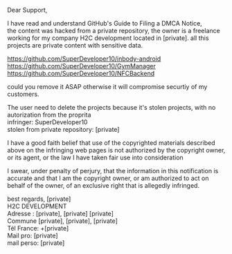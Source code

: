 Dear Support,

I have read and understand GitHub's Guide to Filing a DMCA Notice,  
the content was hacked from a private repository, the owner is a freelance working for my company H2C development located in [private].
all this projects are private content with sensitive data. 

https://github.com/SuperDeveloper10/inbody-android  
https://github.com/SuperDeveloper10/GymManager  
https://github.com/SuperDeveloper10/NFCBackend  

could you remove it ASAP otherwise it will compromise securtiy of my customers.  

The user need to delete the projects because it's stolen projects, with no autorization from
the proprita  
infringer: SuperDeveloper10  
stolen from private repository: [private]    

I have a good faith belief that use of the copyrighted materials described above on the infringing web pages is not authorized by the copyright owner, or its agent, or the law  I have taken fair use into consideration

I swear, under penalty of perjury, that the information in this notification is accurate and that I am the copyright owner, or am authorized to act on behalf of the owner, of an exclusive right that is allegedly infringed.

best regards,
[private]  
H2C  DEVELOPMENT  
Adresse : [private], [private] [private]  
Commune [private], [private], [private]  
Tél France: +[private]  
Mail pro: [private]  
mail perso: [private]  
